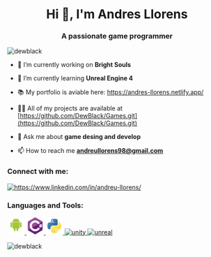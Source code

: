 <h1 align="center">Hi 👋, I'm Andres Llorens</h1>
<h3 align="center">A passionate game programmer</h3>

<p align="left"> <img src="https://komarev.com/ghpvc/?username=dewblack&label=Profile%20views&color=0e75b6&style=flat" alt="dewblack" /> </p>

- 🔭 I’m currently working on **Bright Souls**

- 🌱 I’m currently learning **Unreal Engine 4**

- 📚 My portfolio is aviable here: https://andres-llorens.netlify.app/

- 👨‍💻 All of my projects are available at [https://github.com/DewBlack/Games.git](https://github.com/DewBlack/Games.git)

- 💬 Ask me about **game desing and develop**

- 📫 How to reach me **andreullorens98@gmail.com**

<h3 align="left">Connect with me:</h3>
<p align="left">
<a href="https://linkedin.com/in/https://www.linkedin.com/in/andreu-llorens/" target="blank"><img align="center" src="https://raw.githubusercontent.com/rahuldkjain/github-profile-readme-generator/master/src/images/icons/Social/linked-in-alt.svg" alt="https://www.linkedin.com/in/andreu-llorens/" height="30" width="40" /></a>
</p>

<h3 align="left">Languages and Tools:</h3>
<p align="left"> <a href="https://developer.android.com" target="_blank" rel="noreferrer"> <img src="https://raw.githubusercontent.com/devicons/devicon/master/icons/android/android-original-wordmark.svg" alt="android" width="40" height="40"/> </a> <a href="https://www.w3schools.com/cs/" target="_blank" rel="noreferrer"> <img src="https://raw.githubusercontent.com/devicons/devicon/master/icons/csharp/csharp-original.svg" alt="csharp" width="40" height="40"/> </a> <a href="https://www.python.org" target="_blank" rel="noreferrer"> <img src="https://raw.githubusercontent.com/devicons/devicon/master/icons/python/python-original.svg" alt="python" width="40" height="40"/> </a> <a href="https://unity.com/" target="_blank" rel="noreferrer"> <img src="https://www.vectorlogo.zone/logos/unity3d/unity3d-icon.svg" alt="unity" width="40" height="40"/> </a> <a href="https://unrealengine.com/" target="_blank" rel="noreferrer"> <img src="https://raw.githubusercontent.com/kenangundogan/fontisto/036b7eca71aab1bef8e6a0518f7329f13ed62f6b/icons/svg/brand/unreal-engine.svg" alt="unreal" width="40" height="40"/> </a> </p>

<p><img align="center" src="https://github-readme-stats.vercel.app/api/top-langs?username=dewblack&show_icons=true&locale=en&layout=compact" alt="dewblack" /></p>

